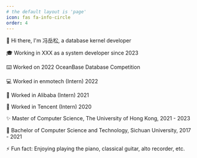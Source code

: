```yaml
---
# the default layout is 'page'
icon: fas fa-info-circle
order: 4
---
```


<!-- > Add Markdown syntax content to file `_tabs/about.md`{: .filepath } and it will show up on this page.
{: .prompt-tip } -->

👋 Hi there, I'm 冯岳松, a database kernel developer

🎓 Working in XXX as a system developer since 2023

⌨️ Worked on 2022 OceanBase Database Competition

💻 Worked in enmotech (Intern) 2022

🔭 Worked in Alibaba (Intern) 2021

🌱 Worked in Tencent (Intern) 2020

✨ Master of Computer Science, The University of Hong Kong, 2021 - 2023

👯 Bachelor of Computer Science and Technology, Sichuan University, 2017 - 2021

⚡ Fun fact: Enjoying playing the piano, classical guitar, alto recorder, etc.